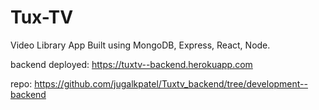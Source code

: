 # Tux-TV
Video Library App Built using MongoDB, Express, React, Node.

backend deployed: https://tuxtv--backend.herokuapp.com

repo: https://github.com/jugalkpatel/Tuxtv_backend/tree/development--backend
